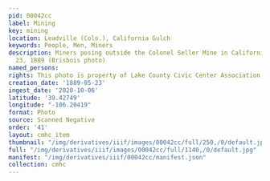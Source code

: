 ```yaml
---
pid: 00042cc
label: Mining
key: mining
location: Leadville (Colo.), California Gulch
keywords: People, Men, Miners
description: Miners posing outside the Colonel Seller Mine in California Gulch, May
  23, 1889 (Brisbois photo)
named_persons: 
rights: This photo is property of Lake County Civic Center Association.
creation_date: '1889-05-23'
ingest_date: '2020-10-06'
latitude: '39.42749'
longitude: "-106.20419"
format: Photo
source: Scanned Negative
order: '41'
layout: cmhc_item
thumbnail: "/img/derivatives/iiif/images/00042cc/full/250,/0/default.jpg"
full: "/img/derivatives/iiif/images/00042cc/full/1140,/0/default.jpg"
manifest: "/img/derivatives/iiif/00042cc/manifest.json"
collection: cmhc
---
```

